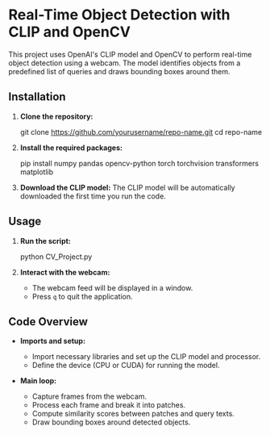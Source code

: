 # Real-Time Object Detection with CLIP and OpenCV

This project uses OpenAI's CLIP model and OpenCV to perform real-time object detection using a webcam. The model identifies objects from a predefined list of queries and draws bounding boxes around them.

## Installation

1. **Clone the repository:**
  
    git clone https://github.com/yourusername/repo-name.git
    cd repo-name
  

2. **Install the required packages:**
    
    pip install numpy pandas opencv-python torch torchvision transformers matplotlib
    

3. **Download the CLIP model:**
    The CLIP model will be automatically downloaded the first time you run the code.

## Usage

1. **Run the script:**
    
    python CV_Project.py
  

2. **Interact with the webcam:**
    - The webcam feed will be displayed in a window.
    - Press `q` to quit the application.

## Code Overview

- **Imports and setup:**
    - Import necessary libraries and set up the CLIP model and processor.
    - Define the device (CPU or CUDA) for running the model.

- **Main loop:**
    - Capture frames from the webcam.
    - Process each frame and break it into patches.
    - Compute similarity scores between patches and query texts.
    - Draw bounding boxes around detected objects.


